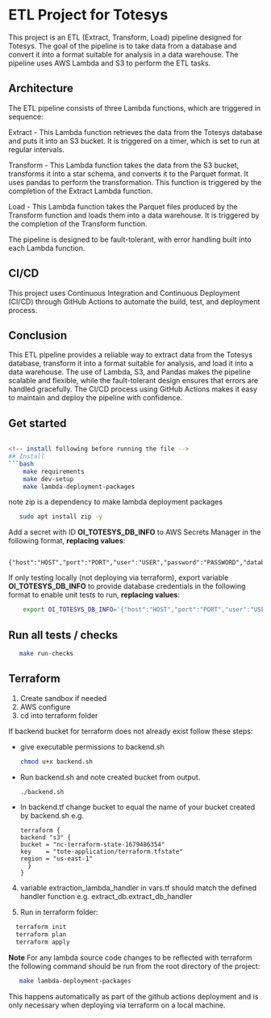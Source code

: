 # ETL Project for Totesys

This project is an ETL (Extract, Transform, Load) pipeline designed for Totesys. The goal of the pipeline is to take data from a database and convert it into a format suitable for analysis in a data warehouse. The pipeline uses AWS Lambda and S3 to perform the ETL tasks.

## Architecture

The ETL pipeline consists of three Lambda functions, which are triggered in sequence:

Extract - This Lambda function retrieves the data from the Totesys database and puts it into an S3 bucket. It is triggered on a timer, which is set to run at regular intervals.

Transform - This Lambda function takes the data from the S3 bucket, transforms it into a star schema, and converts it to the Parquet format. It uses pandas to perform the transformation. This function is triggered by the completion of the Extract Lambda function.

Load - This Lambda function takes the Parquet files produced by the Transform function and loads them into a data warehouse. It is triggered by the completion of the Transform function.

The pipeline is designed to be fault-tolerant, with error handling built into each Lambda function.

## CI/CD

This project uses Continuous Integration and Continuous Deployment (CI/CD) through GitHub Actions to automate the build, test, and deployment process.

## Conclusion

This ETL pipeline provides a reliable way to extract data from the Totesys database, transform it into a format suitable for analysis, and load it into a data warehouse. The use of Lambda, S3, and Pandas makes the pipeline scalable and flexible, while the fault-tolerant design ensures that errors are handled gracefully. The CI/CD process using GitHub Actions makes it easy to maintain and deploy the pipeline with confidence.

## Get started

````bash

<!-- install following before running the file -->
## Install
```bash
    make requirements
    make dev-setup
    make lambda-deployment-packages
````

note zip is a dependency to make lambda deployment packages

```bash
   sudo apt install zip -y
```

Add a secret with ID **OI_TOTESYS_DB_INFO** to AWS Secrets Manager in the following format, **replacing values**:
```
    {"host":"HOST","port":"PORT","user":"USER","password":"PASSWORD","database":"DB"}
```

If only testing locally (not deploying via terraform), export variable **OI_TOTESYS_DB_INFO** to provide database credentials in the following format to enable unit tests to run, **replacing values**:
```bash
    export OI_TOTESYS_DB_INFO='{"host":"HOST","port":"PORT","user":"USER","password":"PASSWORD","database":"DB"}'
```

## Run all tests / checks
```bash
   make run-checks
```

## Terraform

1. Create sandbox if needed
2. AWS configure
3. cd into terraform folder

If backend bucket for terraform does not already exist follow these steps:

- give executable permissions to backend.sh

  ```bash
  chmod u+x backend.sh
  ```

- Run backend.sh and note created bucket from output.

  ```bash
  ./backend.sh
  ```

- In backend.tf change bucket to equal the name of your bucket created by backend.sh e.g.
  ```
  terraform {
  backend "s3" {
  bucket = "nc-terraform-state-1679486354"
  key    = "tote-application/terraform.tfstate"
  region = "us-east-1"
    }
  }
  ```

4. variable extraction_lambda_handler in vars.tf should match the defined handler function e.g. extract_db.extract_db_handler

5. Run in terraform folder:

```bash
  terraform init
  terraform plan
  terraform apply
```

**Note** For any lambda source code changes to be reflected with terraform the following command should be run from the root directory of the project:

```bash
   make lambda-deployment-packages
```

This happens automatically as part of the github actions deployment and is only necessary when deploying via terraform on a local machine.
